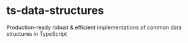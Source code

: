 # ts-data-structures
Production-ready robust &amp; efficient implementations of common data structures in TypeScript
